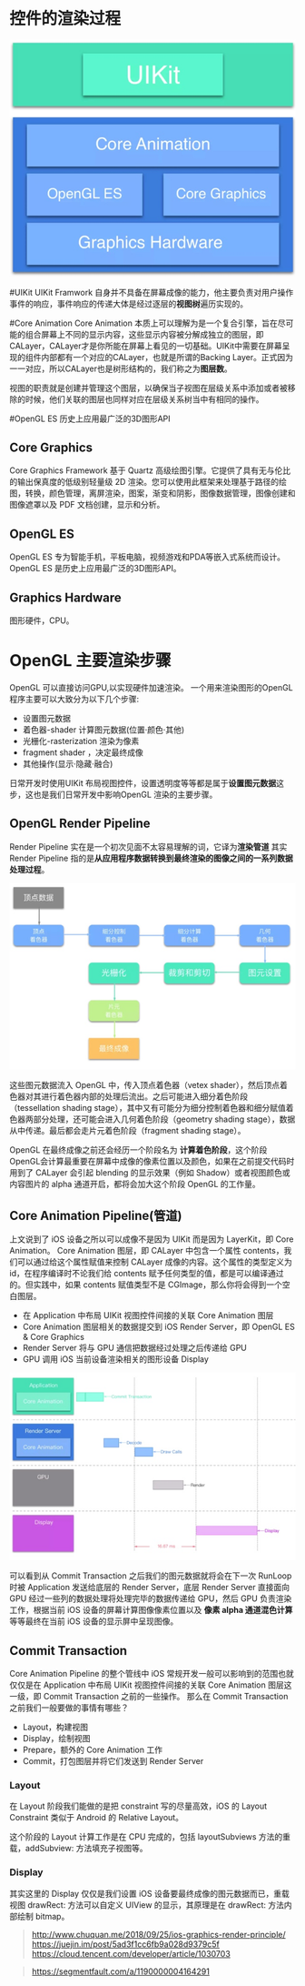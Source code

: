 # 控件的渲染过程
![](media/15650213311285/15650743022589.jpg)

#UIKit
UIKit Framwork 自身并不具备在屏幕成像的能力，他主要负责对用户操作事件的响应，事件响应的传递大体是经过逐层的**视图树**遍历实现的。

#Core Animation
Core Animation 本质上可以理解为是一个复合引擎，旨在尽可能的组合屏幕上不同的显示内容，这些显示内容被分解成独立的图层，即CALayer，CALayer才是你所能在屏幕上看见的一切基础。UIKit中需要在屏幕呈现的组件内部都有一个对应的CALayer，也就是所谓的Backing Layer。正式因为一一对应，所以CALayer也是树形结构的，我们称之为**图层数**。

视图的职责就是创建并管理这个图层，以确保当子视图在层级关系中添加或者被移除的时候，他们关联的图层也同样对应在层级关系树当中有相同的操作。

#OpenGL ES
历史上应用最广泛的3D图形API

## Core Graphics
Core Graphics Framework 基于 Quartz 高级绘图引擎。它提供了具有无与伦比的输出保真度的低级别轻量级 2D 渲染。您可以使用此框架来处理基于路径的绘图，转换，颜色管理，离屏渲染，图案，渐变和阴影，图像数据管理，图像创建和图像遮罩以及 PDF 文档创建，显示和分析。

## OpenGL ES
OpenGL ES 专为智能手机，平板电脑，视频游戏和PDA等嵌入式系统而设计。OpenGL ES 是历史上应用最广泛的3D图形API。

## Graphics Hardware 
图形硬件，CPU。

# OpenGL 主要渲染步骤

OpenGL 可以直接访问GPU,以实现硬件加速渲染。
一个用来渲染图形的OpenGL 程序主要可以大致分为以下几个步骤:

* 设置图元数据
* 着色器-shader 计算图元数据(位置·颜色·其他)
* 光栅化-rasterization 渲染为像素
* fragment shader ，决定最终成像
* 其他操作(显示·隐藏·融合)

日常开发时使用UIKit 布局视图控件，设置透明度等等都是属于**设置图元数据**这步，这也是我们日常开发中影响OpenGL 渲染的主要步骤。

## OpenGL Render Pipeline

Render Pipeline 实在是一个初次见面不太容易理解的词，它译为**渲染管道**
其实Render Pipeline 指的是**从应用程序数据转换到最终渲染的图像之间的一系列数据处理过程**。

![](media/15650213311285/15650804165417.jpg)

这些图元数据流入 OpenGL 中，传入顶点着色器（vetex shader），然后顶点着色器对其进行着色器内部的处理后流出。之后可能进入细分着色阶段（tessellation shading stage），其中又有可能分为细分控制着色器和细分赋值着色器两部分处理，还可能会进入几何着色阶段（geometry shading stage），数据从中传递。最后都会走片元着色阶段（fragment shading stage）。

OpenGL 在最终成像之前还会经历一个阶段名为 **计算着色阶段**，这个阶段OpenGL会计算最重要在屏幕中成像的像素位置以及颜色，如果在之前提交代码时用到了 CALayer 会引起 blending 的显示效果（例如 Shadow）或者视图颜色或内容图片的 alpha 通道开启，都将会加大这个阶段 OpenGL 的工作量。

## Core Animation Pipeline(管道)

上文说到了 iOS 设备之所以可以成像不是因为 UIKit 而是因为 LayerKit，即 Core Animation。
Core Animation 图层，即 CALayer 中包含一个属性 contents，我们可以通过给这个属性赋值来控制 CALayer 成像的内容。这个属性的类型定义为 id，在程序编译时不论我们给 contents 赋予任何类型的值，都是可以编译通过的。但实践中，如果 contents 赋值类型不是 CGImage，那么你将会得到一个空白图层。

* 在 Application 中布局 UIKit 视图控件间接的关联 Core Animation 图层
* Core Animation 图层相关的数据提交到 iOS Render Server，即 OpenGL ES & Core Graphics
* Render Server 将与 GPU 通信把数据经过处理之后传递给 GPU
* GPU 调用 iOS 当前设备渲染相关的图形设备 Display

![](media/15650213311285/15650812339111.jpg)

可以看到从 Commit Transaction 之后我们的图元数据就将会在下一次 RunLoop 时被 Application 发送给底层的 Render Server，底层 Render Server 直接面向 GPU 经过一些列的数据处理将处理完毕的数据传递给 GPU，然后 GPU 负责渲染工作，根据当前 iOS 设备的屏幕计算图像像素位置以及 **像素 alpha 通道混色计算**等等最终在当前 iOS 设备的显示屏中呈现图像。

## Commit Transaction

Core Animation Pipeline 的整个管线中 iOS 常规开发一般可以影响到的范围也就仅仅是在 Application 中布局 UIKit 视图控件间接的关联 Core Animation 图层这一级，即 Commit Transaction 之前的一些操作。
那么在 Commit Transaction 之前我们一般要做的事情有哪些？

* Layout，构建视图
* Display，绘制视图
* Prepare，额外的 Core Animation 工作
* Commit，打包图层并将它们发送到 Render Server

### Layout
在 Layout 阶段我们能做的是把 constraint 写的尽量高效，iOS 的 Layout Constraint 类似于 Android 的 Relative Layout。

这个阶段的 Layout 计算工作是在 CPU 完成的，包括 layoutSubviews 方法的重载，addSubview: 方法填充子视图等。

### Display

其实这里的 Display 仅仅是我们设置 iOS 设备要最终成像的图元数据而已，重载视图 drawRect: 方法可以自定义 UIView 的显示，其原理是在 drawRect: 方法内部绘制 bitmap。


> http://www.chuquan.me/2018/09/25/ios-graphics-render-principle/
> https://juejin.im/post/5ad3f1cc6fb9a028d9379c5f
> https://cloud.tencent.com/developer/article/1030703

>https://segmentfault.com/a/1190000004164291










